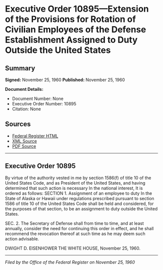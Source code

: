 # Executive Order 10895—Extension of the Provisions for Rotation of Civilian Employees of the Defense Establishment Assigned to Duty Outside the United States

## Summary

**Signed:** November 25, 1960
**Published:** November 25, 1960

**Document Details:**
- Document Number: None
- Executive Order Number: 10895
- Citation: None

## Sources
- [Federal Register HTML](https://www.presidency.ucsb.edu/documents/executive-order-10895-extension-the-provisions-for-rotation-civilian-employees-the-defense)
- [XML Source](None)
- [PDF Source](None)

---

## Executive Order 10895

By virtue of the authority vested in me by section 1586(f) of title 10 of the United States Code, and as President of the United States, and having determined that such action is necessary In the national interest, It is ordered as follows:
SECTION 1. Assignment of an employee to duty In the State of Alaska or Hawaii under regulations prescribed pursuant to section 1586 of title 10 of the United States Code shall be held and considered, for the purposes of that section, to be an assignment to duty outside the United States.

SEC. 2. The Secretary of Defense shall from time to time, and at least annually, consider the need for continuing this order in effect, and he shall recommend the revocation thereof at such time as he may deem such action advisable.

DWIGHT D. EISENHOWER
THE WHITE HOUSE,
November 25, 1960.

---

*Filed by the Office of the Federal Register on November 25, 1960*
